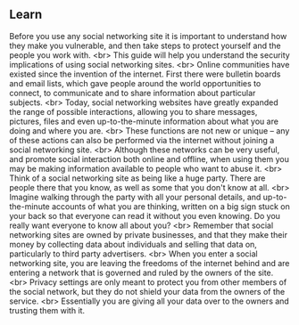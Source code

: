 
## Learn

Before you use any social networking site it is important to understand how they make you vulnerable, and then take steps to protect yourself and the people you work with.
&lt;br&gt;
This guide will help you understand the security implications of using social networking sites.
&lt;br&gt;
Online communities have existed since the invention of the internet. First there were bulletin boards and email lists, which gave people around the world opportunities to connect, to communicate and to share information about particular subjects.
&lt;br&gt;
Today, social networking websites have greatly expanded the range of possible interactions, allowing you to share messages, pictures, files and even up-to-the-minute information about what you are doing and where you are.
&lt;br&gt;
These functions are not new or unique – any of these actions can also be performed via the internet without joining a social networking site.
&lt;br&gt;
Although these networks can be very useful, and promote social interaction both online and offline, when using them you may be making information available to people who want to abuse it.
&lt;br&gt;
Think of a social networking site as being like a huge party. There are people there that you know, as well as some that you don&#39;t know at all.
&lt;br&gt;
Imagine walking through the party with all your personal details, and up-to-the-minute accounts of what you are thinking, written on a big sign stuck on your back so that everyone can read it without you even knowing. Do you really want everyone to know all about you?
&lt;br&gt;
Remember that social networking sites are owned by private businesses, and that they make their money by collecting data about individuals and selling that data on, particularly to third party advertisers.
&lt;br&gt;
When you enter a social networking site, you are leaving the freedoms of the internet behind and are entering a network that is governed and ruled by the owners of the site.
&lt;br&gt;
Privacy settings are only meant to protect you from other members of the social network, but they do not shield your data from the owners of the service.
&lt;br&gt;
Essentially you are giving all your data over to the owners and trusting them with it.

